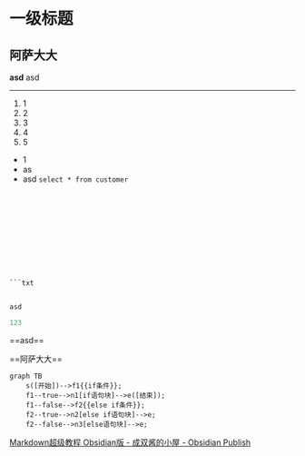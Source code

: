 

# 一级标题

##  阿萨大大

**asd**
asd

---
1. 1
2. 2
3. 3
4. 4
5. 5
- 1
- as
- asd
`select * from customer`

```html

```

```CSS
```

```CODE
```

```SQL
```

```MYSQL
```

```yml
```

```TEXT
```

```groovy
```

```js
```

```java
```

```jsp

```

```
```txt
```
```
```



```
asd
```
```sql
123
```

==asd==

==阿萨大大==

```mermaid
graph TB
	s([开始])-->f1{{if条件}};
	f1--true-->n1[if语句块]-->e([结束]);
	f1--false-->f2{{else if条件}};
	f2--true-->n2[else if语句块]-->e;
	f2--false-->n3[else语句块]-->e;
```

[Markdown超级教程 Obsidian版 - 成双酱的小屋 - Obsidian Publish](https://publish.obsidian.md/csj-obsidian/0+-+Obsidian/Markdown/Markdown%E8%B6%85%E7%BA%A7%E6%95%99%E7%A8%8B+Obsidian%E7%89%88)

